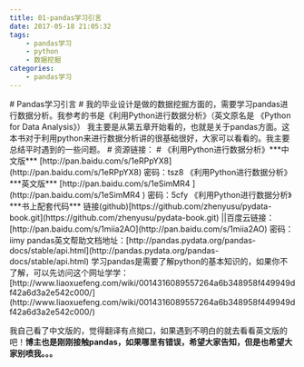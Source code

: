 ```yaml
---
title: 01-pandas学习引言
date: 2017-05-18 21:05:32
tags:
	- pandas学习
	- python
	- 数据挖掘
categories:
	- pandas学习
---
```

<meta name="google-site-verification" content="YFzUwcgRAuqzR4o_NcNxgctd-2K9Hq2nKwMb7tTQH_c" />
<meta name="baidu-site-verification" content="BEjCtLntqs" />
# Pandas学习引言 #
我的毕业设计是做的数据挖掘方面的，需要学习pandas进行数据分析。我参考的书是《利用Python进行数据分析》（英文原名是 《Python for Data Analysis》）
我主要是从第五章开始看的，也就是关于pandas方面。这本书对于利用python来进行数据分析讲的很基础很好，大家可以看看的。我主要总结平时遇到的一些问题。
# 资源链接： #
《利用Python进行数据分析》***中文版*** [http://pan.baidu.com/s/1eRPpYX8](http://pan.baidu.com/s/1eRPpYX8) 密码：tsz8 
《利用Python进行数据分析》***英文版*** [http://pan.baidu.com/s/1eSimMR4 ](http://pan.baidu.com/s/1eSimMR4 ) 密码：5cfy
《利用Python进行数据分析》***书上配套代码*** 链接(github)[https://github.com/zhenyusu/pydata-book.git](https://github.com/zhenyusu/pydata-book.git) ||百度云链接：[http://pan.baidu.com/s/1miia2AO](http://pan.baidu.com/s/1miia2AO) 密码：iimy
 pandas英文帮助文档地址：[http://pandas.pydata.org/pandas-docs/stable/api.html](http://pandas.pydata.org/pandas-docs/stable/api.html)
 学习pandas是需要了解python的基本知识的，如果你不了解，可以先访问这个网址学学：[http://www.liaoxuefeng.com/wiki/0014316089557264a6b348958f449949df42a6d3a2e542c000/](http://www.liaoxuefeng.com/wiki/0014316089557264a6b348958f449949df42a6d3a2e542c000/)

我自己看了中文版的，觉得翻译有点拗口，如果遇到不明白的就去看看英文版的吧！**博主也是刚刚接触pandas，如果哪里有错误，希望大家告知，但是也希望大家别喷我。。。**


